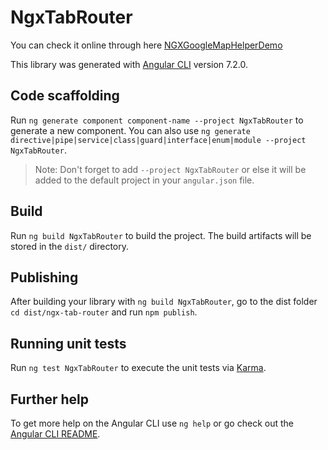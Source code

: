 # NgxTabRouter

You can check it online through here [NGXGoogleMapHelperDemo](https://imanshu15.github.io/ngx-tab-router/)

This library was generated with [Angular CLI](https://github.com/angular/angular-cli) version 7.2.0.

## Code scaffolding

Run `ng generate component component-name --project NgxTabRouter` to generate a new component. You can also use `ng generate directive|pipe|service|class|guard|interface|enum|module --project NgxTabRouter`.
> Note: Don't forget to add `--project NgxTabRouter` or else it will be added to the default project in your `angular.json` file. 

## Build

Run `ng build NgxTabRouter` to build the project. The build artifacts will be stored in the `dist/` directory.

## Publishing

After building your library with `ng build NgxTabRouter`, go to the dist folder `cd dist/ngx-tab-router` and run `npm publish`.

## Running unit tests

Run `ng test NgxTabRouter` to execute the unit tests via [Karma](https://karma-runner.github.io).

## Further help

To get more help on the Angular CLI use `ng help` or go check out the [Angular CLI README](https://github.com/angular/angular-cli/blob/master/README.md).
